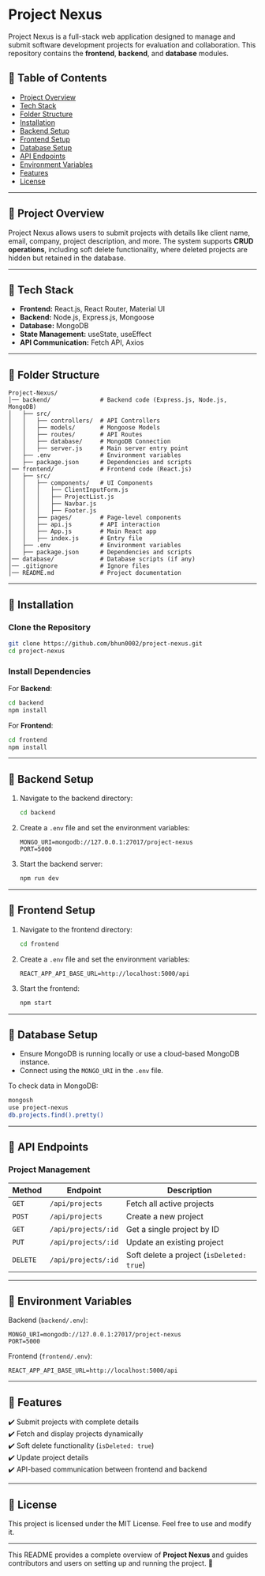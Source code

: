 # Project Nexus

Project Nexus is a full-stack web application designed to manage and submit software development projects for evaluation and collaboration. This repository contains the **frontend**, **backend**, and **database** modules.

## 📌 Table of Contents

- [Project Overview](#project-overview)
- [Tech Stack](#tech-stack)
- [Folder Structure](#folder-structure)
- [Installation](#installation)
- [Backend Setup](#backend-setup)
- [Frontend Setup](#frontend-setup)
- [Database Setup](#database-setup)
- [API Endpoints](#api-endpoints)
- [Environment Variables](#environment-variables)
- [Features](#features)
- [License](#license)

---

## 📌 Project Overview

Project Nexus allows users to submit projects with details like client name, email, company, project description, and more. The system supports **CRUD operations**, including soft delete functionality, where deleted projects are hidden but retained in the database.

---

## 📌 Tech Stack

- **Frontend:** React.js, React Router, Material UI
- **Backend:** Node.js, Express.js, Mongoose
- **Database:** MongoDB
- **State Management:** useState, useEffect
- **API Communication:** Fetch API, Axios

---

## 📌 Folder Structure

```
Project-Nexus/
│── backend/              # Backend code (Express.js, Node.js, MongoDB)
│   ├── src/
│   │   ├── controllers/  # API Controllers
│   │   ├── models/       # Mongoose Models
│   │   ├── routes/       # API Routes
│   │   ├── database/     # MongoDB Connection
│   │   ├── server.js     # Main server entry point
│   ├── .env              # Environment variables
│   ├── package.json      # Dependencies and scripts
│── frontend/             # Frontend code (React.js)
│   ├── src/
│   │   ├── components/   # UI Components
│   │   │   ├── ClientInputForm.js
│   │   │   ├── ProjectList.js
│   │   │   ├── Navbar.js
│   │   │   ├── Footer.js
│   │   ├── pages/        # Page-level components
│   │   ├── api.js        # API interaction
│   │   ├── App.js        # Main React app
│   │   ├── index.js      # Entry file
│   ├── .env              # Environment variables
│   ├── package.json      # Dependencies and scripts
│── database/             # Database scripts (if any)
│── .gitignore            # Ignore files
│── README.md             # Project documentation
```

---

## 📌 Installation

### Clone the Repository
```sh
git clone https://github.com/bhun0002/project-nexus.git
cd project-nexus
```

### Install Dependencies
For **Backend**:
```sh
cd backend
npm install
```

For **Frontend**:
```sh
cd frontend
npm install
```

---

## 📌 Backend Setup

1. Navigate to the backend directory:
   ```sh
   cd backend
   ```

2. Create a `.env` file and set the environment variables:
   ```
   MONGO_URI=mongodb://127.0.0.1:27017/project-nexus
   PORT=5000
   ```

3. Start the backend server:
   ```sh
   npm run dev
   ```

---

## 📌 Frontend Setup

1. Navigate to the frontend directory:
   ```sh
   cd frontend
   ```

2. Create a `.env` file and set the environment variables:
   ```
   REACT_APP_API_BASE_URL=http://localhost:5000/api
   ```

3. Start the frontend:
   ```sh
   npm start
   ```

---

## 📌 Database Setup

- Ensure MongoDB is running locally or use a cloud-based MongoDB instance.
- Connect using the `MONGO_URI` in the `.env` file.

To check data in MongoDB:
```sh
mongosh
use project-nexus
db.projects.find().pretty()
```

---

## 📌 API Endpoints

### Project Management

| Method | Endpoint | Description |
|--------|---------|-------------|
| `GET` | `/api/projects` | Fetch all active projects |
| `POST` | `/api/projects` | Create a new project |
| `GET` | `/api/projects/:id` | Get a single project by ID |
| `PUT` | `/api/projects/:id` | Update an existing project |
| `DELETE` | `/api/projects/:id` | Soft delete a project (`isDeleted: true`) |

---

## 📌 Environment Variables

Backend (`backend/.env`):
```
MONGO_URI=mongodb://127.0.0.1:27017/project-nexus
PORT=5000
```

Frontend (`frontend/.env`):
```
REACT_APP_API_BASE_URL=http://localhost:5000/api
```

---

## 📌 Features

✔️ Submit projects with complete details  
✔️ Fetch and display projects dynamically  
✔️ Soft delete functionality (`isDeleted: true`)  
✔️ Update project details  
✔️ API-based communication between frontend and backend  

---

## 📌 License

This project is licensed under the MIT License. Feel free to use and modify it.

---

This README provides a complete overview of **Project Nexus** and guides contributors and users on setting up and running the project. 🚀
